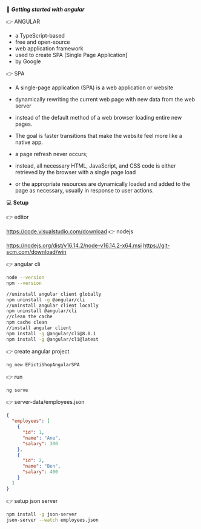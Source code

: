 :beginner: _**Getting started with angular**_  

:point_right: ANGULAR  

- a TypeScript-based 
- free and open-source 
- web application framework
- used to create SPA [Single Page Application]
- by Google

:point_right: SPA
- A single-page application (SPA) is a web application or website 
- dynamically rewriting the current web page with new data from the web server
- instead of the default method of a web browser loading entire new pages.
- The goal is faster transitions that make the website feel more like a native app.

- a page refresh never occurs; 
- instead, all necessary HTML, JavaScript, and CSS code is either retrieved by the browser with a single page load
- or the appropriate resources are dynamically loaded and added to the page as necessary, usually in response to user actions.

:computer: **Setup**  

:point_right: editor  

https://code.visualstudio.com/download
:point_right: nodejs  

https://nodejs.org/dist/v16.14.2/node-v16.14.2-x64.msi
https://git-scm.com/download/win

:point_right: angular cli  

```sh
node --version
npm --version

//uninstall angular client globally
npm uninstall -g @angular/cli
//uninstall angular client locally
npm uninstall @angular/cli
//clean the cache
npm cache clean
//install angular client
npm install -g @angular/cli@8.0.1
npm install -g @angular/cli@latest
```
:point_right: create angular project
  
```sh
ng new EFictiShopAngularSPA
```
:point_right: run  
```sh
ng serve
```

:point_right: server-data/employees.json
  
```json
{
  "employees": [
    {
      "id": 1,
      "name": "Ane",
      "salary": 300
    },
    {
      "id": 2,
      "name": "Ben",
      "salary": 400
    }
  ]
}

```


:point_right: setup json server
 
```sh
npm install -g json-server
json-server --watch employees.json
```

